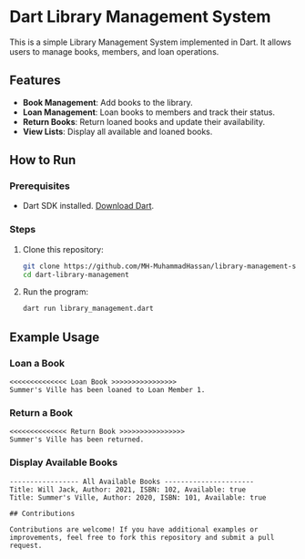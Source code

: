 # Dart Library Management System  

This is a simple Library Management System implemented in Dart. It allows users to manage books, members, and loan operations.

## Features  

- **Book Management**: Add books to the library.
- **Loan Management**: Loan books to members and track their status.
- **Return Books**: Return loaned books and update their availability.
- **View Lists**: Display all available and loaned books.

## How to Run  

### Prerequisites  
- Dart SDK installed. [Download Dart](https://dart.dev/get-dart).  

### Steps  
1. Clone this repository:  
   ```bash
   git clone https://github.com/MH-MuhammadHassan/library-management-system.git
   cd dart-library-management
   ```
2. Run the program:  
   ```bash
   dart run library_management.dart
   ```

## Example Usage  

### Loan a Book  
```plaintext
<<<<<<<<<<<<<< Loan Book >>>>>>>>>>>>>>>>
Summer's Ville has been loaned to Loan Member 1.
```

### Return a Book  
```plaintext
<<<<<<<<<<<<<< Return Book >>>>>>>>>>>>>>>>
Summer's Ville has been returned.
```

### Display Available Books  
```plaintext
----------------- All Available Books ----------------------
Title: Will Jack, Author: 2021, ISBN: 102, Available: true
Title: Summer's Ville, Author: 2020, ISBN: 101, Available: true

## Contributions

Contributions are welcome! If you have additional examples or improvements, feel free to fork this repository and submit a pull request.
